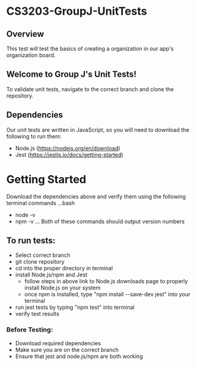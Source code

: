 # CS3203-GroupJ-UnitTests

## Overview
This test will test the basics of creating a organization in our app's organization board. 

## Welcome to Group J's Unit Tests!
To validate unit tests, navigate to the correct branch and clone the repository.

## Dependencies
Our unit tests are written in JavaScript, so you will need to download the following to run them:
- Node.js (https://nodejs.org/en/download)
- Jest (https://jestjs.io/docs/getting-started)

# Getting Started
Download the dependencies above and verify them using the following terminal commands
...bash
- node -v
- npm -v
...
Both of these commands should output version numbers


## To run tests:
- Select correct branch
- git clone repository
- cd into the proper directory in terminal
- install Node.js/npm and Jest
    - follow steps in above link to Node.js downloads page to properly install Node.js on your system
    - once npm is installed, type "npm install --save-dev jest" into your terminal
- run jest tests by typing "npm test" into terminal
- verify test results


### Before Testing:
- Download required dependencies
- Make sure you are on the correct branch
- Ensure that jest and node.js/npm are both working

